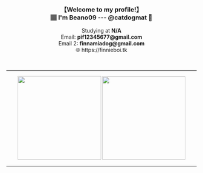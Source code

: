 <h3 align="center">【Welcome to my profile!】<br>🏽 I'm Beano09 --- @catdogmat 🏽</h3>
<p align="center">Studying at <b>N/A</b><br>Email: <b>pif12345677@gmail.com</b><br>Email 2: <b>finnamiadog@gmail.com</b><br>
🌐 https://finnieboi.tk<br></p><br>
<hr>
<p align="center">
  <img src="https://github-readme-stats.vercel.app/api/top-langs/?username=catdogmat&show_icons=true&title_color=19a9fc&bg_color=0b1729&text_color=68777f&icon_color=19a9fc" height="221px" width="auto"/>
  <img src="https://github-readme-stats.vercel.app/api?username=catdogmat&show_icons=true&title_color=19a9fc&bg_color=0b1729&text_color=68777f&icon_color=19a9fc" height="220px"  />
</p>
<hr>
